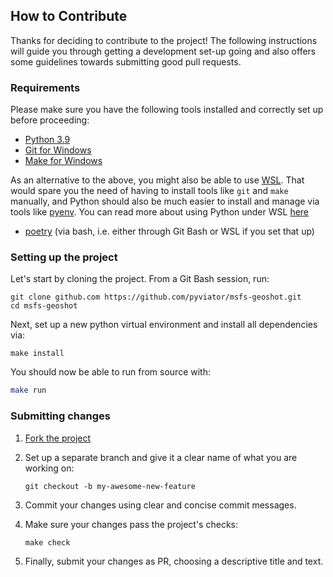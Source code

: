 ## How to Contribute

Thanks for deciding to contribute to the project! The following instructions will guide you through getting a development set-up going and also offers some guidelines towards submitting good pull requests.

### Requirements

Please make sure you have the following tools installed and correctly set up before proceeding:

- [Python 3.9](https://www.python.org/downloads/)
- [Git for Windows](https://gitforwindows.org/)
- [Make for Windows](https://stackoverflow.com/questions/32127524/how-to-install-and-use-make-in-windows)

As an alternative to the above, you might also be able to use [WSL](https://docs.microsoft.com/en-us/windows/wsl/install). That would spare you the need of having to install tools like `git` and `make` manually, and Python should also be much easier to install and manage via tools like [pyenv](https://github.com/pyenv/pyenv). You can read more about using Python under WSL [here](https://docs.microsoft.com/de-de/windows/python/web-frameworks)

- [poetry](https://python-poetry.org/docs/#osx--linux--bashonwindows-install-instructions) (via bash, i.e. either through Git Bash or WSL if you set that up)


### Setting up the project

Let's start by cloning the project. From a Git Bash session, run:

```shell
git clone github.com https://github.com/pyviator/msfs-geoshot.git
cd msfs-geoshot
```

Next, set up a new python virtual environment and install all dependencies via:

```shell
make install
```

You should now be able to run from source with:

```bash
make run
```


### Submitting changes

1. [Fork the project](https://docs.github.com/en/get-started/quickstart/fork-a-repo)

2. Set up a separate branch and give it a clear name of what you are working on:

    ```
    git checkout -b my-awesome-new-feature
    ```

3. Commit your changes using clear and concise commit messages.

4. Make sure your changes pass the project's checks:

    ```
    make check
    ```

5. Finally, submit your changes as PR, choosing a descriptive title and text.